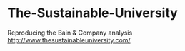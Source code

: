 # The-Sustainable-University
Reproducing the Bain &amp; Company analysis
http://www.thesustainableuniversity.com/

